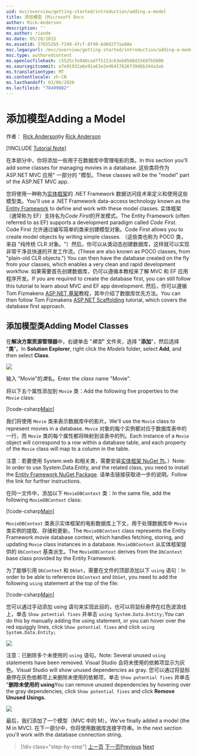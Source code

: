 ```yaml
---
uid: mvc/overview/getting-started/introduction/adding-a-model
title: 添加模型 |Microsoft Docs
author: Rick-Anderson
description: ''
ms.author: riande
ms.date: 05/28/2015
ms.assetid: 276552b5-f349-4fcf-8f40-6d042f7aa88e
msc.legacyurl: /mvc/overview/getting-started/introduction/adding-a-model
msc.type: authoredcontent
ms.openlocfilehash: c5525cfe940cadff5113c63eb0508d15697b5606
ms.sourcegitcommit: e7e91932a6e91a63e2e46417626f39d6b244a3ab
ms.translationtype: MT
ms.contentlocale: zh-CN
ms.lasthandoff: 03/06/2020
ms.locfileid: "78499082"
---
```

# <a name="adding-a-model"></a><span data-ttu-id="11775-102">添加模型</span><span class="sxs-lookup"><span data-stu-id="11775-102">Adding a Model</span></span>

<span data-ttu-id="11775-103">作者： [Rick Anderson](https://twitter.com/RickAndMSFT)</span><span class="sxs-lookup"><span data-stu-id="11775-103">by [Rick Anderson](https://twitter.com/RickAndMSFT)</span></span>

[!INCLUDE [Tutorial Note](index.md)]

<span data-ttu-id="11775-104">在本部分中，你将添加一些用于在数据库中管理电影的类。</span><span class="sxs-lookup"><span data-stu-id="11775-104">In this section you'll add some classes for managing movies in a database.</span></span> <span data-ttu-id="11775-105">这些类将作为 ASP.NET MVC 应用&quot; 一部分的 &quot;模型。</span><span class="sxs-lookup"><span data-stu-id="11775-105">These classes will be the &quot;model&quot; part of the ASP.NET MVC app.</span></span>

<span data-ttu-id="11775-106">您将使用一种称为[实体框架](https://docs.microsoft.com/ef/)的 .NET Framework 数据访问技术来定义和使用这些模型类。</span><span class="sxs-lookup"><span data-stu-id="11775-106">You'll use a .NET Framework data-access technology known as the [Entity Framework](https://docs.microsoft.com/ef/) to define and work with these model classes.</span></span> <span data-ttu-id="11775-107">实体框架（通常称为 EF）支持名为*Code First*的开发模式。</span><span class="sxs-lookup"><span data-stu-id="11775-107">The Entity Framework (often referred to as EF) supports a development paradigm called *Code First*.</span></span> <span data-ttu-id="11775-108">Code First 允许通过编写简单的类来创建模型对象。</span><span class="sxs-lookup"><span data-stu-id="11775-108">Code First allows you to create model objects by writing simple classes.</span></span> <span data-ttu-id="11775-109">（这些类也称为 POCO 类，来自 &quot;纯传统 CLR 对象。&quot;）然后，你可以从类动态创建数据库，这样就可以实现非常干净且快速的开发工作流。</span><span class="sxs-lookup"><span data-stu-id="11775-109">(These are also known as POCO classes, from &quot;plain-old CLR objects.&quot;) You can then have the database created on the fly from your classes, which enables a very clean and rapid development workflow.</span></span> <span data-ttu-id="11775-110">如果需要首先创建数据库，仍可以遵循本教程来了解 MVC 和 EF 应用程序开发。</span><span class="sxs-lookup"><span data-stu-id="11775-110">If you are required to create the database first, you can still follow this tutorial to learn about MVC and EF app development.</span></span> <span data-ttu-id="11775-111">然后，你可以遵循 Tom Fizmakens [ASP.NET 基架](xref:visual-studio/overview/2013/aspnet-scaffolding-overview)教程，其中介绍了数据库优先方法。</span><span class="sxs-lookup"><span data-stu-id="11775-111">You can then follow Tom Fizmakens [ASP.NET Scaffolding](xref:visual-studio/overview/2013/aspnet-scaffolding-overview) tutorial, which covers the database first approach.</span></span>

## <a name="adding-model-classes"></a><span data-ttu-id="11775-112">添加模型类</span><span class="sxs-lookup"><span data-stu-id="11775-112">Adding Model Classes</span></span>

<span data-ttu-id="11775-113">在**解决方案资源管理器**中，右键单击 "*模型*" 文件夹，选择 "**添加**"，然后选择 "**类**"。</span><span class="sxs-lookup"><span data-stu-id="11775-113">In **Solution Explorer**, right click the *Models* folder, select **Add**, and then select **Class**.</span></span>

![](adding-a-model/_static/image1.png)

<span data-ttu-id="11775-114">输入 &quot;Movie&quot;的*类*名。</span><span class="sxs-lookup"><span data-stu-id="11775-114">Enter the *class* name &quot;Movie&quot;.</span></span>

<span data-ttu-id="11775-115">将以下五个属性添加到 `Movie` 类：</span><span class="sxs-lookup"><span data-stu-id="11775-115">Add the following five properties to the `Movie` class:</span></span>

[!code-csharp[Main](adding-a-model/samples/sample1.cs)]

<span data-ttu-id="11775-116">我们将使用 `Movie` 类来表示数据库中的影片。</span><span class="sxs-lookup"><span data-stu-id="11775-116">We'll use the `Movie` class to represent movies in a database.</span></span> <span data-ttu-id="11775-117">`Movie` 对象的每个实例都对应于数据库表中的一行，而 `Movie` 类的每个属性都将映射到该表中的列。</span><span class="sxs-lookup"><span data-stu-id="11775-117">Each instance of a `Movie` object will correspond to a row within a database table, and each property of the `Movie` class will map to a column in the table.</span></span>

<span data-ttu-id="11775-118">注意：若要使用 System.web 和相关类，需要安装[实体框架 NuGet 包](https://www.nuget.org/packages/EntityFramework/)。）</span><span class="sxs-lookup"><span data-stu-id="11775-118">Note: In order to use System.Data.Entity, and the related class, you need to install the [Entity Framework NuGet Package](https://www.nuget.org/packages/EntityFramework/).</span></span> <span data-ttu-id="11775-119">请单击链接获取进一步的说明。</span><span class="sxs-lookup"><span data-stu-id="11775-119">Follow the link for further instructions.</span></span>

<span data-ttu-id="11775-120">在同一文件中，添加以下 `MovieDBContext` 类：</span><span class="sxs-lookup"><span data-stu-id="11775-120">In the same file, add the following `MovieDBContext` class:</span></span>

[!code-csharp[Main](adding-a-model/samples/sample2.cs?highlight=2,15-18)]

<span data-ttu-id="11775-121">`MovieDBContext` 类表示实体框架的电影数据库上下文，用于处理数据库中 `Movie` 类实例的提取、存储和更新。</span><span class="sxs-lookup"><span data-stu-id="11775-121">The `MovieDBContext` class represents the Entity Framework movie database context, which handles fetching, storing, and updating `Movie` class instances in a database.</span></span> <span data-ttu-id="11775-122">`MovieDBContext` 从实体框架提供的 `DbContext` 基类派生。</span><span class="sxs-lookup"><span data-stu-id="11775-122">The `MovieDBContext` derives from the `DbContext` base class provided by the Entity Framework.</span></span>

<span data-ttu-id="11775-123">为了能够引用 `DbContext` 和 `DbSet`，需要在文件的顶部添加以下 `using` 语句：</span><span class="sxs-lookup"><span data-stu-id="11775-123">In order to be able to reference `DbContext` and `DbSet`, you need to add the following `using` statement at the top of the file:</span></span>

[!code-csharp[Main](adding-a-model/samples/sample3.cs)]

<span data-ttu-id="11775-124">您可以通过手动添加 using 语句来实现此目的，也可以将鼠标悬停在红色波浪线上，单击 `Show potential fixes` 并单击 `using System.Data.Entity;`</span><span class="sxs-lookup"><span data-stu-id="11775-124">You can do this by manually adding the using statement, or you can hover over the red squiggly lines, click `Show potential fixes` and click `using System.Data.Entity;`</span></span>

![](adding-a-model/_static/image2.png)

<span data-ttu-id="11775-125">注意：已删除多个未使用的 `using` 语句。</span><span class="sxs-lookup"><span data-stu-id="11775-125">Note: Several unused `using` statements have been removed.</span></span> <span data-ttu-id="11775-126">Visual Studio 会将未使用的依赖项显示为灰色。</span><span class="sxs-lookup"><span data-stu-id="11775-126">Visual Studio will show unused dependencies as gray.</span></span> <span data-ttu-id="11775-127">您可以通过将鼠标悬停在灰色依赖项上来删除未使用的依赖项，单击 `Show potential fixes` 并单击 "**删除未使用的 using**</span><span class="sxs-lookup"><span data-stu-id="11775-127">You can remove unused dependencies by hovering over the gray dependencies, click `Show potential fixes` and click **Remove Unused Usings.**</span></span>

![](adding-a-model/_static/image3.png)

<span data-ttu-id="11775-128">最后，我们添加了一个模型（MVC 中的 M）。</span><span class="sxs-lookup"><span data-stu-id="11775-128">We've finally added a model (the M in MVC).</span></span> <span data-ttu-id="11775-129">在下一部分中，你将使用数据库连接字符串。</span><span class="sxs-lookup"><span data-stu-id="11775-129">In the next section you'll work with the database connection string.</span></span>

> [!div class="step-by-step"]
> <span data-ttu-id="11775-130">[上一页](adding-a-view.md)
> [下一页](creating-a-connection-string.md)</span><span class="sxs-lookup"><span data-stu-id="11775-130">[Previous](adding-a-view.md)
[Next](creating-a-connection-string.md)</span></span>
